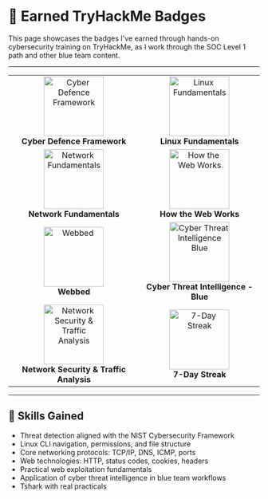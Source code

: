 # 🏅 Earned TryHackMe Badges

This page showcases the badges I've earned through hands-on cybersecurity training on TryHackMe, as I work through the SOC Level 1 path and other blue team content.

---

<div align="center">

<table>
  <tr>
    <td align="center">
      <img src="https://assets.tryhackme.com/img/badges/cyberdefenceframework.svg" alt="Cyber Defence Framework" width="120"/>
      <br/>
      <strong>Cyber Defence Framework</strong>
    </td>
    <td align="center">
      <img src="https://assets.tryhackme.com/img/badges/linux.svg" alt="Linux Fundamentals" width="120"/>
      <br/>
      <strong>Linux Fundamentals</strong>
    </td>
  </tr>
  <tr>
    <td align="center">
      <img src="https://assets.tryhackme.com/img/badges/networkfundamentals.svg" alt="Network Fundamentals" width="120"/>
      <br/>
      <strong>Network Fundamentals</strong>
    </td>
    <td align="center">
      <img src="https://assets.tryhackme.com/img/badges/howthewebworks.svg" alt="How the Web Works" width="120"/>
      <br/>
      <strong>How the Web Works</strong>
    </td>
  </tr>
  <tr>
    <td align="center">
      <img src="https://assets.tryhackme.com/img/badges/webbed.svg" alt="Webbed" width="120"/>
      <br/>
      <strong>Webbed</strong>
    </td>
    <td align="center">
      <img src="https://assets.tryhackme.com/img/badges/cyberthreatintellegenceblue.svg" alt="Cyber Threat Intelligence Blue" width="120"/>
      <br/>
      <strong>Cyber Threat Intelligence - Blue</strong>
    </td>
  </tr>
  <tr>
    <td align="center">
      <img src="https://assets.tryhackme.com/img/badges/networksecurityandtrafficanalysisv2.svg" alt="Network Security & Traffic Analysis" width="120"/>
      <br/>
      <strong>Network Security & Traffic Analysis</strong>
    </td>
    <td align="center">
      <img src="https://assets.tryhackme.com/img/badges/streak7.svg" alt="7-Day Streak" width="120"/>
      <br/>
      <strong>7-Day Streak</strong>
    </td>
  </tr>
</table>

</div>

---

## 🧠 Skills Gained

- Threat detection aligned with the NIST Cybersecurity Framework  
- Linux CLI navigation, permissions, and file structure  
- Core networking protocols: TCP/IP, DNS, ICMP, ports  
- Web technologies: HTTP, status codes, cookies, headers  
- Practical web exploitation fundamentals  
- Application of cyber threat intelligence in blue team workflows
- Tshark with real practicals
